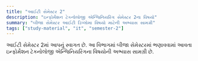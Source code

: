 ```yaml
---
title: "આઈટી સેમેસ્ટર 2"
description: "ઇન્ફોર્મેશન ટેકનોલોજી એન્જિનિયરિંગ સેમેસ્ટર 2ના વિષયો"
summary: "બીજા સેમેસ્ટર આઈટી ડિપ્લોમા વિષયો માટેની અભ્યાસ સામગ્રી"
tags: ["study-material", "it", "semester-2"]
---
```


આઈટી સેમેસ્ટર 2માં આપનું સ્વાગત છે. આ વિભાગમાં બીજા સેમેસ્ટરમાં ભણાવવામાં આવતા ઇન્ફોર્મેશન ટેકનોલોજી એન્જિનિયરિંગના વિષયોની અભ્યાસ સામગ્રી છે.
